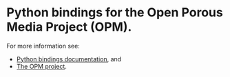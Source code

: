 # Python bindings for the Open Porous Media Project (OPM).

For more information see:

- [Python bindings documentation](https://opm.github.io/opm-python/main/index.html), and
- [The OPM project](https://opm-project.org/).
